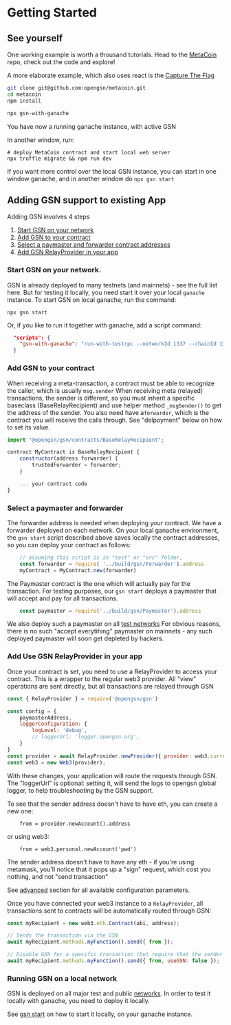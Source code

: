 # Getting Started


## See yourself <a id="see_yourself"></a>

One working example is worth a thousand tutorials. Head to the [MetaCoin](https://github.com/opengsn/metacoin) repo, check out the code and explore!

A more elaborate example, which also uses react is the [Capture The Flag](https://github.com/opengsn/ctf-react) 

```bash
git clone git@github.com:opengsn/metacoin.git
cd metacoin
npm install

npx gsn-with-ganache
```
You have now a running ganache instance, with active GSN 

In another window, run:
```
# deploy MetaCoin contract and start local web server
npx truffle migrate && npm run dev
```

If you want more control over the local GSN instance, you can start in one window ganache, and in another window do `npx gsn start`

## Adding GSN support to existing App

Adding GSN involves 4 steps

1. [Start GSN on your network](#start-gsn)
2. [Add GSN to your contract](#add-to-contract)
3. [Select a paymaster and forwarder contract addresses](#select-paymaster)
4. [Add GSN RelayProvider in your app](#add-provider)


### Start GSN on your network. <a id='start-gsn'></a>

GSN is already deployed to many testnets (and mainnets) - see the full list here.
But for testing it locally, you need start it over your local `ganache` instance.
To start GSN on local ganache, run the command:
```
npx gsn start
```

Or, if you like to run it together with ganache, add a script command:
```json
  "scripts": {
    "gsn-with-ganache": "run-with-testrpc --networkId 1337 --chainId 1337 'gsn start'"
  }
```

### Add GSN to your contract <a id='add-to-contract'></a>
When receiving a meta-transaction, a contract must be able to recognize the caller, which is usually `msg.sender`
When receiving meta (relayed) transactions, the sender is different, so you must inherit
a specific baseclass (BaseRelayRecipient) and use helper method `_msgSender()` to get the
address of the sender.
You also need have a`forwarder`, which is the contract you will receive the calls through.
See "delpoyment" below on how to set its value.

```javascript
import "@opengsn/gsn/contracts/BaseRelayRecipient";

contract MyContract is BaseRelayRecipient {
    constructor(address forwarder) {
        trustedForwarder = forwarder;
    }

    ... your contract code
}
```

### Select a paymaster and forwarder <a id="select-paymaster"></a>

The forwarder address is needed when deploying your contract. We have a forwarder deployed on each network.
On your local ganache environment, the `gsn start` script described above saves locally the contract
addresses, so you can deploy your contract as follows:

```javascript
    // assuming this script is in "test" or "src" folder, 
    const forwarder = require( '../build/gsn/Forwarder').address
    myContract = MyContract.new(forwarder)
```

The Paymaster contract is the one which will actually pay for the transaction.
For testing purposes, our `gsn start` deploys a paymaster that will accept and pay for all transactions.

```javascript
    const paymaster = require('../build/gsn/Paymaster').address
```

We also deploy such a paymaster on all [test networks](../deployments/networks.md)
For obvious reasons, there is no such "accept everytihing" paymaster on mainnets - any such deployed paymaster will soon get depleted by hackers.

### Add Use GSN RelayProvider in your app <a id="add-provider"></a>

Once your contract is set, you need to use a RelayProvider to access your contract. This is a wrapper to the regular web3 provider. All "view" operations are sent directly, but all transactions
are relayed through GSN

```javascript
const { RelayProvider } = require('@opengsn/gsn')

const config = { 
    paymasterAddress,
    loggerConfiguration: {
        logLevel: 'debug',
        // loggerUrl: 'logger.opengsn.org',
    }
}
const provider = await RelayProvider.newProvider({ provider: web3.currentProvider, config }).init()
const web3 = new Web3(provider);
```

With these changes, your application will route the requests through GSN.
The "loggerUrl" is optional: setting it, will send the logs to opengsn global logger, to help troubleshooting by the GSN support. 

To see that the sender address doesn't have to have eth, you can create a new one:
```
    from = provider.newAccount().address
```
or using web3:
```
    from = web3.personal.newAccount('pwd')
```
 The sender address 
doesn't have to have any eth - if you're using metamask, you'll notice that it pops up a "sign" request, which cost you nothing, and not "send transaction"

See [advanced](advanced.md) section for all available configuration parameters. 

Once you have connected your web3 instance to a `RelayProvider`, all transactions sent to contracts will be automatically routed through GSN:

```javascript
const myRecipient = new web3.eth.Contract(abi, address);

// Sends the transaction via the GSN
await myRecipient.methods.myFunction().send({ from });

// Disable GSN for a specific transaction (but require that the sender has eth!)
await myRecipient.methods.myFunction().send({ from, useGSN: false });
```


### Running GSN on a local network

GSN is deployed on all major test and public [networks](../deployments/networks.md). 
In order to test it locally with ganache, you need to deploy it locally.

See [gsn start](gsn-helpers.md#start) on how to start it locally, on your ganache instance.
